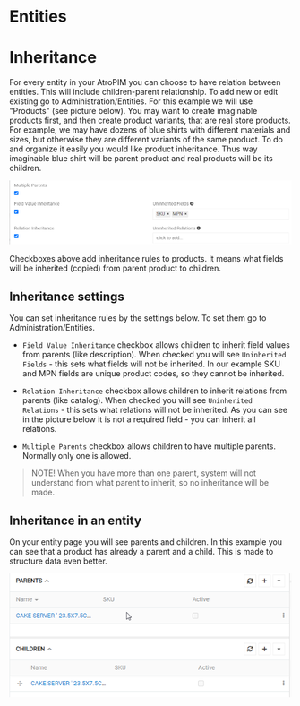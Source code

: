 # Entities

<!-- давай тут описувати механіз роботи з сутностями, потім про типи сутностей, і уже потім про ієрархії і наслідування -->

# Inheritance

For every entity in your AtroPIM you can choose to have relation between entities. This will include children-parent relationship. To add new or edit existing go to Administration/Entities. For this example we will use "Products" (see picture below). You may want to create imaginable products first, and then create product variants, that are real store products. For example, we may have dozens of blue shirts with different materials and sizes, but otherwise they are different variants of the same product. To do and organize it easily you would like product inheritance. Thus way imaginable blue shirt will be parent product and real products will be its children.

![Inheritance settings](_assets/hierarchies-and-inheritance/hierarchies-and-inheritance.png)

Checkboxes above add inheritance rules to products. It means what fields will be inherited (copied) from parent product to children. 

## Inheritance settings

You can set inheritance rules by the settings below. To set them go to Administration/Entities.

- `Field Value Inheritance` checkbox allows children to inherit field values from parents (like description). When checked you will see `Uninherited Fields` - this sets what fields will not be inherited. In our example SKU and MPN fields are unique product codes, so they cannot be inherited.

- `Relation Inheritance` checkbox allows children to inherit relations from parents (like catalog). When checked you will see `Uninherited Relations` - this sets what relations will not be inherited. As you can see in the picture below it is not a required field - you can inherit all relations.

- `Multiple Parents` checkbox allows children to have multiple parents. Normally only one is allowed. 

>NOTE! When you have more than one parent, system will not understand from what parent to inherit, so no inheritance will be made.

## Inheritance in an entity

On your entity page you will see parents and children. In this example you can see that a product has already a parent and a child. This is made to structure data even better.

![Inheritance example](_assets/hierarchies-and-inheritance/hierarchies-and-inheritance-viev.png)
